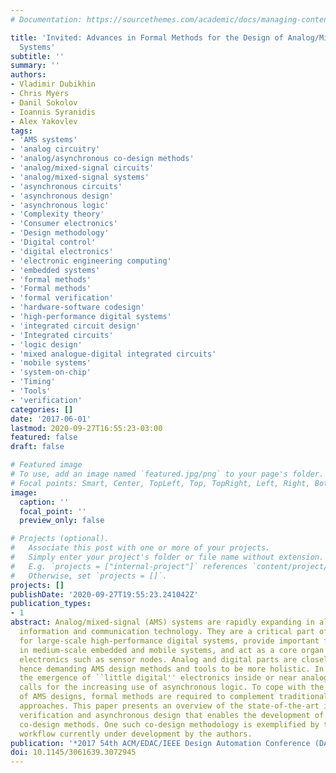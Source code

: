 ```yaml
---
# Documentation: https://sourcethemes.com/academic/docs/managing-content/

title: 'Invited: Advances in Formal Methods for the Design of Analog/Mixed-Signal
  Systems'
subtitle: ''
summary: ''
authors:
- Vladimir Dubikhin
- Chris Myers
- Danil Sokolov
- Ioannis Syranidis
- Alex Yakovlev
tags:
- 'AMS systems'
- 'analog circuitry'
- 'analog/asynchronous co-design methods'
- 'analog/mixed-signal circuits'
- 'analog/mixed-signal systems'
- 'asynchronous circuits'
- 'asynchronous design'
- 'asynchronous logic'
- 'Complexity theory'
- 'Consumer electronics'
- 'Design methodology'
- 'Digital control'
- 'digital electronics'
- 'electronic engineering computing'
- 'embedded systems'
- 'formal methods'
- 'Formal methods'
- 'formal verification'
- 'hardware-software codesign'
- 'high-performance digital systems'
- 'integrated circuit design'
- 'Integrated circuits'
- 'logic design'
- 'mixed analogue-digital integrated circuits'
- 'mobile systems'
- 'system-on-chip'
- 'Timing'
- 'Tools'
- 'verification'
categories: []
date: '2017-06-01'
lastmod: 2020-09-27T16:55:23-03:00
featured: false
draft: false

# Featured image
# To use, add an image named `featured.jpg/png` to your page's folder.
# Focal points: Smart, Center, TopLeft, Top, TopRight, Left, Right, BottomLeft, Bottom, BottomRight.
image:
  caption: ''
  focal_point: ''
  preview_only: false

# Projects (optional).
#   Associate this post with one or more of your projects.
#   Simply enter your project's folder or file name without extension.
#   E.g. `projects = ["internal-project"]` references `content/project/deep-learning/index.md`.
#   Otherwise, set `projects = []`.
projects: []
publishDate: '2020-09-27T19:55:23.241042Z'
publication_types:
- 1
abstract: Analog/mixed-signal (AMS) systems are rapidly expanding in all domains of
  information and communication technology. They are a critical part of the support
  for large-scale high-performance digital systems, provide important functionalities
  in medium-scale embedded and mobile systems, and act as a core organ of autonomous
  electronics such as sensor nodes. Analog and digital parts are closely inter-mixed,
  hence demanding AMS design methods and tools to be more holistic. In particular,
  the emergence of ``little digital'' electronics inside or near analog circuitry
  calls for the increasing use of asynchronous logic. To cope with the growing complexity
  of AMS designs, formal methods are required to complement traditional simulation
  approaches. This paper presents an overview of the state-of-the-art in AMS formal
  verification and asynchronous design that enables the development of analog/asynchronous
  co-design methods. One such co-design methodology is exemplified by the LEMA-Workcraft
  workflow currently under development by the authors.
publication: '*2017 54th ACM/EDAC/IEEE Design Automation Conference (DAC)*'
doi: 10.1145/3061639.3072945
---
```

